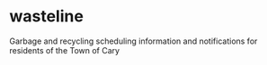 # wasteline
Garbage and recycling scheduling information and notifications for residents of the Town of Cary
